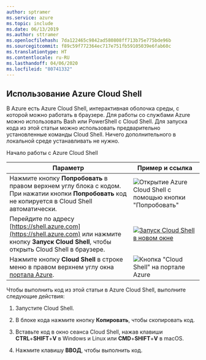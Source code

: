 ```yaml
---
author: sptramer
ms.service: azure
ms.topic: include
ms.date: 06/13/2019
ms.author: sttramer
ms.openlocfilehash: 7da122465c9842ad580808ff713b75e775bde96b
ms.sourcegitcommit: f89c59f772364ec717e751fb59105039e6fab60c
ms.translationtype: HT
ms.contentlocale: ru-RU
ms.lasthandoff: 04/06/2020
ms.locfileid: "80741332"
---
```

## <a name="use-azure-cloud-shell"></a>Использование Azure Cloud Shell

В Azure есть Azure Cloud Shell, интерактивная оболочка среды, с которой можно работать в браузере. Для работы со службами Azure можно использовать Bash или PowerShell с Cloud Shell. Для запуска кода из этой статьи можно использовать предварительно установленные команды Cloud Shell. Ничего дополнительного в локальной среде устанавливать не нужно.

Начало работы с Azure Cloud Shell

| Параметр | Пример и ссылка |
|-----------------------------------------------|---|
| Нажмите кнопку **Попробовать** в правом верхнем углу блока с кодом. При нажатии кнопки **Попробовать** код не копируется в Cloud Shell автоматически. | ![Открытие Azure Cloud Shell с помощью кнопки "Попробовать"](./media/cloud-shell-try-it/hdi-azure-cli-try-it.png) |
| Перейдите по адресу [https://shell.azure.com](https://shell.azure.com) или нажмите кнопку **Запуск Cloud Shell**, чтобы открыть Cloud Shell в браузере. | [![Запуск Cloud Shell в новом окне](media/cloud-shell-try-it/hdi-launch-cloud-shell.png)](https://shell.azure.com) |
| Нажмите кнопку **Cloud Shell** в строке меню в правом верхнем углу окна [портала Azure](https://portal.azure.com). | ![Кнопка "Cloud Shell" на портале Azure](./media/cloud-shell-try-it/hdi-cloud-shell-menu.png) |

Чтобы выполнить код из этой статьи в Azure Cloud Shell, выполните следующие действия:

1. Запустите Cloud Shell.

1. В блоке кода нажмите кнопку **Копировать**, чтобы скопировать код.

1. Вставьте код в окно сеанса Cloud Shell, нажав клавиши **CTRL**+**SHIFT**+**V** в Windows и Linux или **CMD**+**SHIFT**+**V** в macOS.

1. Нажмите клавишу **ВВОД**, чтобы выполнить код.
